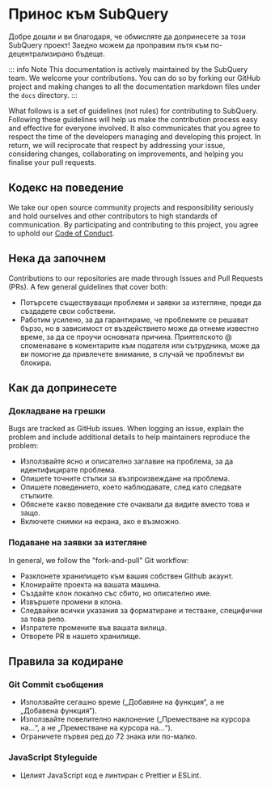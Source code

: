 # Принос към SubQuery

Добре дошли и ви благодаря, че обмисляте да допринесете за този SubQuery проект! Заедно можем да проправим пътя към по-децентрализирано бъдеще.

::: info Note This documentation is actively maintained by the SubQuery team. We welcome your contributions. You can do so by forking our GitHub project and making changes to all the documentation markdown files under the `docs` directory. :::

What follows is a set of guidelines (not rules) for contributing to SubQuery. Following these guidelines will help us make the contribution process easy and effective for everyone involved. It also communicates that you agree to respect the time of the developers managing and developing this project. In return, we will reciprocate that respect by addressing your issue, considering changes, collaborating on improvements, and helping you finalise your pull requests.

## Кодекс на поведение

We take our open source community projects and responsibility seriously and hold ourselves and other contributors to high standards of communication. By participating and contributing to this project, you agree to uphold our [Code of Conduct](https://github.com/subquery/subql/blob/main/CODE_OF_CONDUCT.md).

## Нека да започнем

Contributions to our repositories are made through Issues and Pull Requests (PRs). A few general guidelines that cover both:

* Потърсете съществуващи проблеми и заявки за изтегляне, преди да създадете свои собствени.
* Работим усилено, за да гарантираме, че проблемите се решават бързо, но в зависимост от въздействието може да отнеме известно време, за да се проучи основната причина. Приятелското @ споменаване в коментарите към подателя или сътрудника, може да ви помогне да привлечете внимание, в случай че проблемът ви блокира.

## Как да допринесете

### Докладване на грешки

Bugs are tracked as GitHub issues. When logging an issue, explain the problem and include additional details to help maintainers reproduce the problem:

* Използвайте ясно и описателно заглавие на проблема, за да идентифицирате проблема.
* Опишете точните стъпки за възпроизвеждане на проблема.
* Опишете поведението, което наблюдавате, след като следвате стъпките.
* Обяснете какво поведение сте очаквали да видите вместо това и защо.
* Включете снимки на екрана, ако е възможно.

### Подаване на заявки за изтегляне

In general, we follow the "fork-and-pull" Git workflow:

* Разклонете хранилището към вашия собствен Github акаунт.
* Клонирайте проекта на вашата машина.
* Създайте клон локално със сбито, но описателно име.
* Извършете промени в клона.
* Следвайки всички указания за форматиране и тестване, специфични за това репо.
* Изпратете промените във вашата вилица.
* Отворете PR в нашето хранилище.

## Правила за кодиране

### Git Commit съобщения

* Използвайте сегашно време („Добавяне на функция“, а не „Добавена функция“).
* Използвайте повелително наклонение („Преместване на курсора на...“, а не „Преместване на курсора на...“).
* Ограничете първия ред до 72 знака или по-малко.

### JavaScript Styleguide

* Целият JavaScript код е линтиран с Prettier и ESLint.
